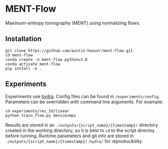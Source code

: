 # MENT-Flow

Maximum-entropy tomography (MENT) using normalizing flows.


## Installation

```
git clone https://github.com/austin-hoover/ment-flow.git
cd ment-flow
conda create -n ment-flow python=3.8
conda activate ment-flow
pip install -e .
```

## Experiments

Experiments use [hydra](https://hydra.cc). Config files can be found in `/experiments/config`. Parameters can be overridden with command line arguments. For example: 
```
cd experiments/rec_2d/linear
python train_flow.py device=mps
```
Results are stored in an `./outputs/{script_name}/{timestamp}/` directory created in the working directory, so it is best to `cd` to the script directoy before running. Runtime parameters and git info are stored in `./outputs/{script_name}/{timestamp}/.hydra/` for reproducibility.

